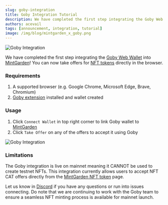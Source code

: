 ```yaml
---
slug: goby-integration
title: Goby Integration Tutorial
description: We have completed the first step integrating the Goby Web Wallet into MintGarden!
authors: acevail
tags: [announcement, integration, tutorial]
image: /img/blog/mintgarden_x_goby.png
---
```

![Goby Integration](/img/blog/mintgarden_x_goby.png)

We have completed the first step integrating the [Goby Web Wallet](https://www.goby.app) into [MintGarden](https://mintgarden.io)! You can now take offers for [NFT tokens](https://xch.gallery/cats) directly in the browser.

<!--truncate-->

### Requirements

1. A supported browser (e.g. Google Chrome, Microsoft Edge, Brave, Chromium)
2. [Goby extension](https://www.goby.app) installed and wallet created


### Usage

1. Click `Connect Wallet` in top right corner to link Goby wallet to [MintGarden](https://mintgarden.io)
2. Click `Take Offer` on any of the offers to accept it using Goby

![Goby Integration](/img/blog/goby-integration.png)


### Limitations
The Goby integration is live on mainnet meaning it CANNOT be used to create testnet NFTs.
This integration currently allows users to accept NFT CAT offers directly from the [MintGarden NFT token](https://mintgarden.io/cats) page.

Let us know in [Discord](https://discord.gg/FJt6ZRYyyS) if you have any questions or run into issues connecting.
Do note that we are continuing to work with the Goby team to ensure a seamless NFT minting process is available for mainnet launch.
